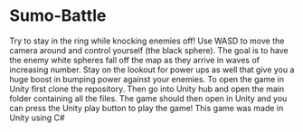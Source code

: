# Sumo-Battle
Try to stay in the ring while knocking enemies off!  Use WASD to move the camera around and control yourself (the black sphere).  The goal is to have the enemy white spheres fall off the map as they arrive in waves of increasing number.  Stay on the lookout for power ups as well that give you a huge boost in bumping power against your enemies. 
To open the game in Unity first clone the repository.  Then go into Unity hub and open the main folder containing all the files.  The game should then open in Unity and you can press the Unity play button to play the game!
This game was made in Unity using C#
